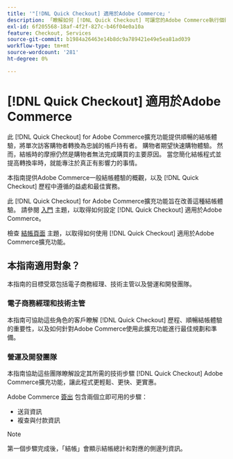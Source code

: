 ```yaml
---
title: '"[!DNL Quick Checkout] 適用於Adobe Commerce」'
description: 「瞭解如何 [!DNL Quick Checkout] 可讓您的Adobe Commerce執行個體受益，並瞭解如何成功入門和設定擴充功能。」
exl-id: 6f205568-18af-4f2f-827c-b46f04e0a10a
feature: Checkout, Services
source-git-commit: b1984a26463e14b8dc9a789421e49e5ea81ad039
workflow-type: tm+mt
source-wordcount: '281'
ht-degree: 0%

---
```


# [!DNL Quick Checkout] 適用於Adobe Commerce

此 [!DNL Quick Checkout] for Adobe Commerce擴充功能提供順暢的結帳體驗，將單次訪客購物者轉換為忠誠的帳戶持有者。 購物者期望快速購物體驗。 然而，結帳時的摩擦仍然是購物者無法完成購買的主要原因。 當您簡化結帳程式並提高轉換率時，就能專注於真正有影響力的事情。

本指南提供Adobe Commerce一般結帳體驗的概觀，以及 [!DNL Quick Checkout] 歷程中遵循的益處和最佳實務。

此 [!DNL Quick Checkout] for Adobe Commerce擴充功能旨在改善這種結帳體驗。 請參閱 [入門](../quick-checkout/onboarding.md) 主題，以取得如何設定 [!DNL Quick Checkout] 適用於Adobe Commerce。

檢查 [結帳頁面](../quick-checkout/checkout-page.md) 主題，以取得如何使用 [!DNL Quick Checkout] 適用於Adobe Commerce擴充功能。

## 本指南適用對象？

本指南的目標受眾包括電子商務經理、技術主管以及營運和開發團隊。

### 電子商務經理和技術主管

本指南可協助這些角色的客戶瞭解 [!DNL Quick Checkout] 歷程、順暢結帳體驗的重要性，以及如何針對Adobe Commerce使用此擴充功能進行最佳規劃和準備。

### 營運及開發團隊

本指南協助這些團隊瞭解設定其所需的技術步驟 [!DNL Quick Checkout] Adobe Commerce擴充功能，讓此程式更輕鬆、更快、更實惠。

Adobe Commerce [簽出](https://glossary.magento.com/checkout) 包含兩個立即可用的步驟：

- 送貨資訊
- 複查與付款資訊

>[!NOTE]
>
> 第一個步驟完成後，「結帳」會顯示結帳總計和對應的側邊列資訊。
